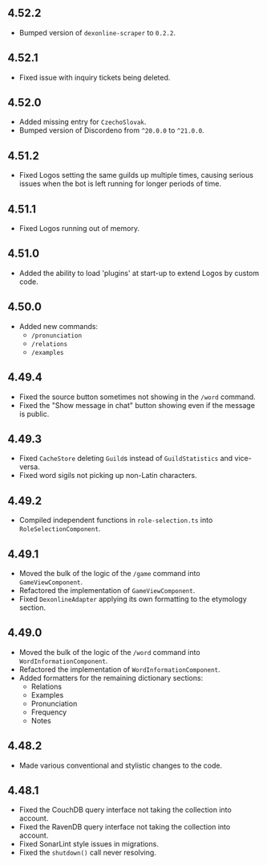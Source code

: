 ## 4.52.2

- Bumped version of `dexonline-scraper` to `0.2.2`.

## 4.52.1

- Fixed issue with inquiry tickets being deleted.

## 4.52.0

- Added missing entry for `CzechoSlovak`.
- Bumped version of Discordeno from `^20.0.0` to `^21.0.0`.

## 4.51.2

- Fixed Logos setting the same guilds up multiple times, causing serious issues when
  the bot is left running for longer periods of time.

## 4.51.1

- Fixed Logos running out of memory.

## 4.51.0

- Added the ability to load 'plugins' at start-up to extend Logos by custom code.

## 4.50.0

- Added new commands:
  - `/pronunciation`
  - `/relations`
  - `/examples`

## 4.49.4

- Fixed the source button sometimes not showing in the `/word` command.
- Fixed the "Show message in chat" button showing even if the message is public.

## 4.49.3

- Fixed `CacheStore` deleting `Guild`s instead of `GuildStatistics` and vice-versa.
- Fixed word sigils not picking up non-Latin characters.

## 4.49.2

- Compiled independent functions in `role-selection.ts` into `RoleSelectionComponent`.

## 4.49.1

- Moved the bulk of the logic of the `/game` command into `GameViewComponent`.
- Refactored the implementation of `GameViewComponent`.
- Fixed `DexonlineAdapter` applying its own formatting to the etymology section.

## 4.49.0

- Moved the bulk of the logic of the `/word` command into `WordInformationComponent`.
- Refactored the implementation of `WordInformationComponent`.
- Added formatters for the remaining dictionary sections:
  - Relations
  - Examples
  - Pronunciation
  - Frequency
  - Notes

## 4.48.2

- Made various conventional and stylistic changes to the code.

## 4.48.1

- Fixed the CouchDB query interface not taking the collection into account.
- Fixed the RavenDB query interface not taking the collection into account.
- Fixed SonarLint style issues in migrations.
- Fixed the `shutdown()` call never resolving.